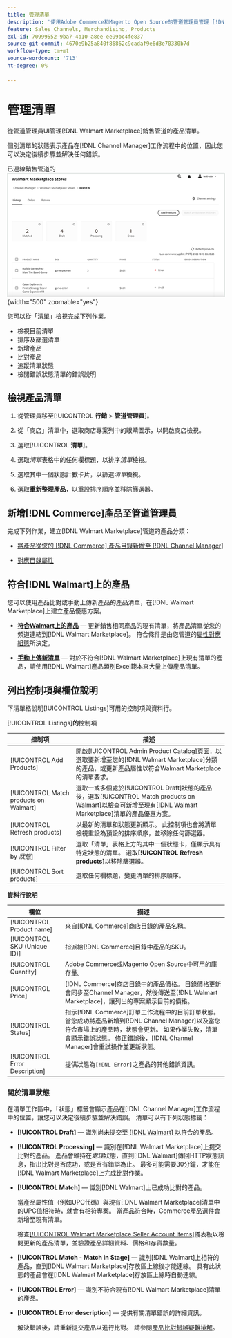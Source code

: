 ```yaml
---
title: 管理清單
description: '使用Adobe Commerce和Magento Open Source的管道管理員管理 [!DNL Commerce] 商店的銷售管道清單。'
feature: Sales Channels, Merchandising, Products
exl-id: 70999552-9ba7-4b10-a8ee-ee99bc4fe837
source-git-commit: 4670e9b25a840f86862c9cadaf9e6d3e70330b7d
workflow-type: tm+mt
source-wordcount: '713'
ht-degree: 0%

---
```


# 管理清單

從管道管理員UI管理[!DNL Walmart Marketplace]銷售管道的產品清單。

個別清單的狀態表示產品在[!DNL Channel Manager]工作流程中的位置，因此您可以決定後續步驟並解決任何錯誤。

已連線銷售管道的![清單頁面](assets/listings-dashboard-view.png){width="500" zoomable="yes"}

您可以從「清單」檢視完成下列作業。

* 檢視目前清單
* 排序及篩選清單
* 新增產品
* 比對產品
* 追蹤清單狀態
* 檢閱錯誤狀態清單的錯誤說明

## 檢視產品清單

1. 從管理員移至&#x200B;[!UICONTROL **行銷** > **管道管理員**]。

1. 從「商店」清單中，選取商店專案列中的眼睛圖示，以開啟商店檢視。

1. 選取&#x200B;[!UICONTROL **清單**]。

1. 選取&#x200B;*清單*&#x200B;表格中的任何欄標題，以排序&#x200B;*清單*&#x200B;檢視。

1. 選取其中一個狀態計數卡片，以篩選&#x200B;*清單*&#x200B;檢視。

1. 選取&#x200B;**重新整理產品**，以重設排序順序並移除篩選器。

## 新增[!DNL Commerce]產品至管道管理員

完成下列作業，建立[!DNL Walmart Marketplace]管道的產品分類：

* [將產品從您的 [!DNL Commerce] 產品目錄新增至 [!DNL Channel Manager]](add-products-to-channel-store.md)

* [對應目錄屬性](map-catalog-attributes.md#configure-product-attribute-settings)

## 符合[!DNL Walmart]上的產品

您可以使用產品比對或手動上傳新產品的產品清單，在[!DNL Walmart Marketplace]上建立產品優惠方案。

* **[符合Walmart上的產品](connect-listings-to-marketplace.md)** — 更新銷售相同產品的現有清單，將產品清單從您的頻道連結到[!DNL Walmart Marketplace]。 符合條件是由您管道的[屬性對應組態](map-catalog-attributes.md)所決定。

* **[手動上傳新清單](connect-listings-to-marketplace.md#upload-new-product-listings)** — 對於不符合[!DNL Walmart Marketplace]上現有清單的產品，請使用[!DNL Walmart]產品類別Excel範本來大量上傳產品清單。

## 列出控制項與欄位說明

下清單格說明[!UICONTROL Listings]可用的控制項與資料行。

[!UICONTROL Listings]**的**&#x200B;控制項

| **控制項** | **描述** |
|----------------------------------------|-------------------------------------------------------------------------------------------------------------------------------------------------------------------------------------------------------------------|
| [!UICONTROL Add Products] | 開啟[!UICONTROL Admin Product Catalog]頁面，以選取要新增至您的[!DNL Walmart Marketplace]分類的產品，或更新產品屬性以符合Walmart Marketplace的清單要求。 |
| [!UICONTROL Match products on Walmart] | 選取一或多個處於[!UICONTROL Draft]狀態的產品後，選取[!UICONTROL Match products on Walmart]以檢查可新增至現有[!DNL Walmart Marketplace]清單的產品優惠方案。 |
| [!UICONTROL Refresh products] | 以最新的清單和狀態更新顯示。 此控制項也會將清單檢視重設為預設的排序順序，並移除任何篩選器。 |
| [!UICONTROL Filter by *狀態*] | 選取「清單」表格上方的其中一個狀態卡，僅顯示具有特定狀態的清單。 選取&#x200B;**[!UICONTROL Refresh products]**&#x200B;以移除篩選器。 |
| [!UICONTROL Sort products] | 選取任何欄標題，變更清單的排序順序。 |


**資料行說明**

| **欄位** | **描述** |
|--------------------------------|-------------------------------------------------------------------------------------------------------------------------------------------------------------------------------------------------------------------------------------------------------------------------------------------------------------------------------------------------------------------|
| [!UICONTROL Product name] | 來自[!DNL Commerce]商店目錄的產品名稱。 |
| [!UICONTROL SKU (Unique ID)] | 指派給[!DNL Commerce]目錄中產品的SKU。 |
| [!UICONTROL  Quantity] | Adobe Commerce或Magento Open Source中可用的庫存量。 |
| [!UICONTROL Price] | [!DNL Commerce]商店目錄中的產品價格。 目錄價格更新會同步至Channel Manager，然後傳送至[!DNL Walmart Marketplace]，讓列出的專案顯示目前的價格。 |
| [!UICONTROL Status] | 指示[!DNL Commerce]訂單工作流程中的目前訂單狀態。 當您成功將產品新增到[!DNL Channel Manager]以及當您符合市場上的產品時，狀態會更新。 如果作業失敗，清單會顯示錯誤狀態。 修正錯誤後，[!DNL Channel Manager]會重試操作並更新狀態。 |
| [!UICONTROL Error Description] | 提供狀態為`[!DNL Error]`之產品的其他錯誤資訊。 |

### 關於清單狀態

在清單工作區中，「狀態」標籤會顯示產品在[!DNL Channel Manager]工作流程中的位置，讓您可以決定後續步驟並解決錯誤。 清單可以有下列狀態標籤：

* **[!UICONTROL Draft]** — 識別尚未[提交至 [!DNL Walmart] 以符合](connect-listings-to-marketplace.md#match-products)的產品。

* **[!UICONTROL Processing]** — 識別在[!DNL Walmart Marketplace]上提交比對的產品。 產品會維持在&#x200B;*處理*&#x200B;狀態，直到[!DNL Walmart]傳回HTTP狀態訊息，指出比對是否成功，或是否有錯誤為止。 最多可能需要30分鐘，才能在[!DNL Walmart Marketplace]上完成比對作業。

* **[!UICONTROL Match]** — 識別[!DNL Walmart]上已成功比對的產品。

  當產品屬性值（例如UPC代碼）與現有[!DNL Walmart Marketplace]清單中的UPC值相符時，就會有相符專案。 當產品符合時，Commerce產品選件會新增至現有清單。

  檢查[[!UICONTROL Walmart Marketplace Seller Account Items]](https://seller.walmart.com/items-and-inventory/manage-items)儀表板以檢閱更新的產品清單，並驗證產品詳細資料、價格和存貨數量。

* **[!UICONTROL Match - Match in Stage]** — 識別[!DNL Walmart]上相符的產品，直到[!DNL Walmart Marketplace]存放區上線後才能連線。 具有此狀態的產品會在[!DNL Walmart Marketplace]存放區上線時自動連線。

* **[!UICONTROL Error]** — 識別不符合現有[!DNL Walmart Marketplace]清單的產品。

* **[!UICONTROL Error description]** — 提供有關清單錯誤的詳細資訊。

  解決錯誤後，請重新提交產品以進行比對。 請參閱[產品比對錯誤疑難排解](connect-listings-to-marketplace.md#troubleshoot-product-match-errors)。
